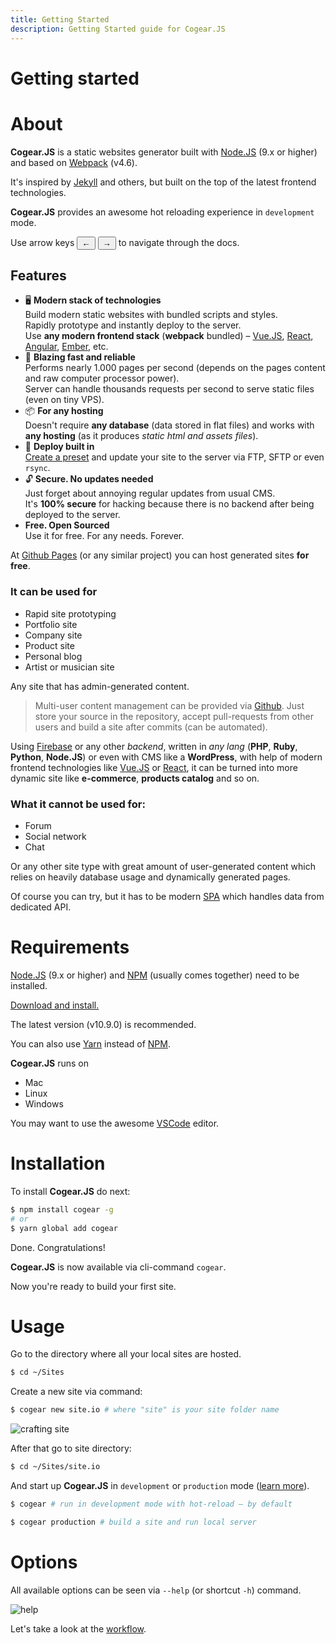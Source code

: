 ```yaml
---
title: Getting Started
description: Getting Started guide for Cogear.JS
---
```

# Getting started
# About

**Cogear.JS** is a static websites generator built with [Node.JS](https://nodejs.org) (9.x or higher) and based on [Webpack](https://webpack.js.org) (v4.6).

It's inspired by [Jekyll](https://jekyllrb.com) and others, but built on the top of the latest frontend technologies.

**Cogear.JS** provides an awesome hot reloading experience in `development` mode.

<article class="message is-info is-desktop">
  <div class="message-body">Use arrow keys <button>&larr;</button> <button>&rarr;</button> to navigate through the docs.</div>
</article>

## Features
* 🖥  **Modern stack of technologies** <br>Build modern static websites with bundled scripts and styles.<br>Rapidly prototype and instantly deploy to the server.<br>
Use **any modern frontend stack** (**webpack** bundled) – [Vue.JS](https://vuejs.org), [React](https://reactjs.org), [Angular](https://angular.io), [Ember](https://emberjs.org), etc.
* 🚀  **Blazing fast and reliable**<br>
Performs nearly 1.000 pages per second (depends on the pages content and raw computer processor power).<br>
 Server can handle thousands requests per second to serve static files (even on tiny VPS).
* 📦 **For any hosting**<br>
Doesn't require **any database** (data stored in flat files) and works with **any hosting** (as it produces *static html and assets files*).
* 🚚  **Deploy built in**<br>
[Create a preset](/docs/deploy) and update your site to the server via FTP, SFTP or even `rsync`.
* 🔓 **Secure. No updates needed**<br> 
Just forget about annoying regular updates from usual CMS.<br>
It's **100% secure** for hacking because there is no backend after being deployed to the server.
* <i class="fab fa-osi" style="color: green"></i> **Free. Open Sourced**<br>
Use it for free. For any needs. Forever.<br>

At [Github Pages](https://pages.github.com) (or any similar project) you can host generated sites **for free**.

### It can be used for
* Rapid site prototyping 
* Portfolio site
* Company site
* Product site
* Personal blog
* Artist or musician site

Any site that has admin-generated content. 

> Multi-user content management can be provided via [Github](https://github.com). Just store your source in the repository, accept pull-requests from other users and build a site after commits (can be automated).

Using [Firebase](https://firebase.google.com) or any other _backend_, written in _any lang_ (**PHP**, **Ruby**, **Python**, **Node.JS**) or even with CMS like a **WordPress**, with help of modern frontend technologies like [Vue.JS](https://vuejs.org) or [React](https://reactjs.org), it can be turned into more dynamic site like **e-commerce**, **products catalog** and so on.

### What it cannot be used for:
* Forum
* Social network
* Chat

Or any other site type with great amount of user-generated content which relies on heavily database usage and dynamically generated pages.

Of course you can try, but it has to be modern [SPA](https://en.wikipedia.org/wiki/Single-page_application) which handles data from dedicated API.


# Requirements

[Node.JS](https://nodejs.org) (9.x or higher) and [NPM](https://www.npmjs.com) (usually comes together) need to be installed.

[Download and install.](https://nodejs.org/en/download/)

The latest version (v10.9.0) is recommended.

You can also use [Yarn](https://yarnpkg.com) instead of [NPM](https://www.npmjs.com).

**Cogear.JS** runs on
* Mac
* Linux
* Windows

You may want to use the awesome [VSCode](https://code.visualstudio.com) editor.

# Installation
To install **Cogear.JS** do next:
```bash
$ npm install cogear -g
# or
$ yarn global add cogear
```
Done. Congratulations!

**Cogear.JS** is now available via cli-command `cogear`.

Now you're ready to build your first site.

# Usage
Go to the directory where all your local sites are hosted.
```bash
$ cd ~/Sites
```
Create a new site via command:
```bash
$ cogear new site.io # where "site" is your site folder name
```

![crafting site](/images/term.svg)

After that go to site directory:
```bash
$ cd ~/Sites/site.io
```

And start up **Cogear.JS** in `development` or `production` mode ([learn more](/docs/workflow#modes)).
```bash
$ cogear # run in development mode with hot-reload – by default

$ cogear production # build a site and run local server
```

# Options
All available options can be seen via `--help` (or shortcut `-h`) command.

![help](/images/help.svg)

Let's take a look at the [workflow](/docs/workflow).
